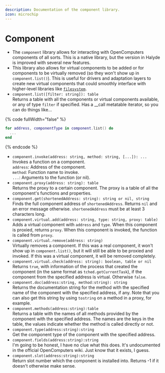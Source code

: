 ```yaml
---
description: Documentation of the component library.
icon: microchip
---
```


# Component

* The `component` library allows for interacting with OpenComputers components of all sorts. This is a native library, but the version in Halyde is improved with several new features.
* This library also allows for virtual components to be added or for components to be virtually removed (so they won't show up in `component.list()`). This is useful for drivers and adaptation layers to create new virtual components that could smoothly interface with higher-level libraries like [`filesystem`](filesystem.md).
* `component.list([filter: string]): table`\
  Returns a table with all the components or virtual components available, or any of type `filter` if specified. Has a \_\_call metatable iterator, so you can do things like...

{% code fullWidth="false" %}
```lua
for address, componentType in component.list() do
  ...
end
```
{% endcode %}

* `component.invoke(address: string, method: string, [...]): ...`\
  Invokes a function on a component.\
  `address`: Address of the component.\
  `method`: Function name to invoke.\
  `...`: Arguments to the function (or nil).
* `component.proxy(address: string): table`\
  Returns the proxy to a certain component. The proxy is a table of all the component's functions and properties.
* `component.get(shortenedAddress: string): string or nil, string`\
  Finds the full component address of `shortenedAddress`. Returns `nil` and an error message otherwise. `shortenedAddress` must be at least 3 characters long.
* `component.virtual.add(address: string, type: string, proxy: table)`\
  Adds a virtual component with `address` and `type`. When this component is proxied, returns `proxy`. When this component is invoked, the function is called from `proxy`.
* `component.virtual.remove(address: string)`\
  Virtually removes a component. If this was a real component, it won't show up in `component.list()`, but it will still be able to be proxied and invoked. If this was a virtual component, it will be removed completely.
* `component.virtual.check(address: string): boolean, table or nil` \
  Returns `true`, with information of the process that created the component (in the same format as `tched.getCurrentTask`), if the component from the specified address is virtual. Otherwise `false`.
* `component.doc(address:string, method:string): string`\
  Returns the documentation string for the method with the specified name of the component with the specified address, if any. Note that you can also get this string by using `tostring` on a method in a proxy, for example.
* `component.methods(address:string):table`\
  Returns a table with the names of all methods provided by the component with the specified address. The names are the keys in the table, the values indicate whether the method is called directly or not.
* `component.type(address:string):string`\
  Get the component type of the component with the specified address.
* `component.fields(address:string):string`\
  I'm going to be honest, I have no clue what this does. It's undocumented in the official OpenComputers wiki. Just know that it exists, I guess.
* `component.slot(address:string):string`\
  Return slot number which the component is installed into. Returns -1 if it doesn't otherwise make sense.
